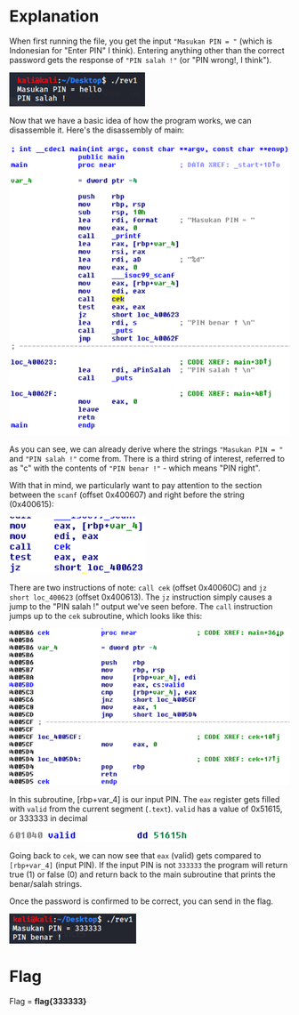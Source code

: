 # Explanation
When first running the file, you get the input ```"Masukan PIN = "``` (which is Indonesian for "Enter PIN" I think). Entering anything other than the correct password gets the response of ```"PIN salah !"``` (or "PIN wrong!, I think").

![](pin-salah.png)

Now that we have a basic idea of how the program works, we can disassemble it. Here's the disassembly of main:

![](main-disassembled.png)

As you can see, we can already derive where the strings ```"Masukan PIN = "``` and ```"PIN salah !"``` come from. There is a third string of interest, referred to as "c" with the contents of ```"PIN benar !"``` - which means "PIN right".

With that in mind, we particularly want to pay attention to the section between the ```scanf``` (offset 0x400607) and right before the string (0x400615):

![](finding-the-pin.png)

There are two instructions of note: ```call cek``` (offset 0x40060C) and ```jz short loc_400623``` (offset 0x400613). The ```jz``` instruction simply causes a jump to the "PIN salah !" output we've seen before. The ```call``` instruction jumps up to the ```cek``` subroutine, which looks like this:

![](cek-disassembled.png)

In this subroutine, [rbp+var_4] is our input PIN. The ```eax``` register gets filled with ```valid``` from the current segment (```.text```). ```valid``` has a value of 0x51615, or 333333 in decimal

![](valid-pin.png)

Going back to ```cek```, we can now see that ```eax``` (valid) gets compared to ```[rbp+var_4]``` (input PIN). If the input PIN is not ```333333``` the program will return true (1) or false (0) and return back to the main subroutine that prints the benar/salah strings.

Once the password is confirmed to be correct, you can send in the flag.

![](pin-benar.png)


# Flag
Flag = **flag{333333}**